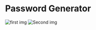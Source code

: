 # Password Generator
![first img](https://github.com/user-attachments/assets/8d66ceea-27f3-435b-a547-50b0d1f9243b)
![Second img](https://github.com/user-attachments/assets/312070fa-1f2e-4396-a8e7-a675ab557f8b)

